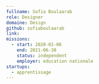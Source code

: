 ```yaml
---
fullname: Sofia Boulaarab
role: Designer
domaine: Design
github: sofiaboulaarab 
link:
missions: 
  - start: 2020-01-06 
    end: 2021-06-30
    status: independent
    employer: education nationale
startups: 
  - apprentissage
---
```


